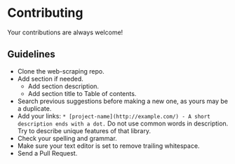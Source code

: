 # Contributing

Your contributions are always welcome!

## Guidelines

* Clone the web-scraping repo.
* Add section if needed.
    * Add section description.
    * Add section title to Table of contents.
* Search previous suggestions before making a new one, as yours may be a duplicate.
* Add your links: `* [project-name](http://example.com/) - A short description ends with a dot.` Do not use common words in description. Try to describe unique features of that library.
* Check your spelling and grammar.
* Make sure your text editor is set to remove trailing whitespace.
* Send a Pull Request.
